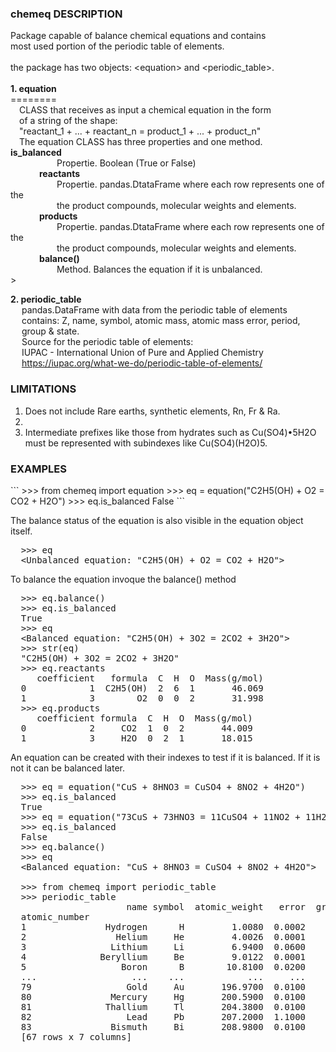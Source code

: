﻿<H3>chemeq DESCRIPTION</H3>
<p> 
Package capable of balance chemical equations and contains<br>
most used portion of the periodic table of elements.<br>
<br>
the package has two objects: &#60;equation&#62; and &#60;periodic_table&#62.</a><br>
<br>
<b>1. equation</b><br>
========<br>
&emsp;CLASS that receives as input a chemical equation in the form<br>
&emsp;of a string of the shape:<br>
&emsp;"reactant_1 + ... + reactant_n  = product_1 + ... + product_n"<br>
&emsp;The equation CLASS has three properties and one method.
&emsp;&emsp;&emsp;      <b>is_balanced</b><br>
&emsp;&emsp;&emsp;&emsp;&emsp;     Propertie. Boolean (True or False)<br>
&emsp;&emsp;&emsp;      <b>reactants</b><br>
&emsp;&emsp;&emsp;&emsp;&emsp;     Propertie. pandas.DtataFrame where each row represents one of the <br>
&emsp;&emsp;&emsp;&emsp;&emsp;     the product compounds, molecular weights and elements.<br>
&emsp;&emsp;&emsp;      <b>products</b><br>
&emsp;&emsp;&emsp;&emsp;&emsp;     Propertie. pandas.DtataFrame where each row represents one of the <br>
&emsp;&emsp;&emsp;&emsp;&emsp;     the product compounds, molecular weights and elements.<br>
&emsp;&emsp;&emsp;      <b>balance()</b><br>
&emsp;&emsp;&emsp;&emsp;&emsp;     Method. Balances the equation if it is unbalanced.<br>>

<b> 2. periodic_table</b><br>
&emsp;     pandas.DataFrame with data from the periodic table of elements<br>
&emsp;     contains: Z, name, symbol, atomic mass, atomic mass error, period,<br>
&emsp;     group & state.<br>
&emsp;     Source for the periodic table of elements:<br>
&emsp;     IUPAC - International Union of Pure and Applied Chemistry<br>
&emsp;     https://iupac.org/what-we-do/periodic-table-of-elements/<br>
</p>
<H3>LIMITATIONS</H3>
<p><ol>
<li>Does not include Rare earths, synthetic elements, Rn, Fr & Ra.<li>
<li> Intermediate prefixes like those from hydrates such as Cu(SO4)•5H2O
must be represented with subindexes like Cu(SO4)(H2O)5.</li>
</ol>
</p>
<p>
<H3>EXAMPLES</H3>
```
  >>> from chemeq import equation
  >>> eq = equation("C2H5(OH) + O2 = CO2 + H2O")
  >>> eq.is_balanced
  False
```</p>
  The balance status of the equation is also visible in
  the equation object itself.
<pre>  >>> eq
  &#60;Unbalanced equation: "C2H5(OH) + O2 = CO2 + H2O"&#62;</pre>

  To balance the equation invoque the balance() method
<pre>  >>> eq.balance()
  >>> eq.is_balanced
  True
  >>> eq
  &#60;Balanced equation: "C2H5(OH) + 3O2 = 2CO2 + 3H2O"&#62;
  >>> str(eq)
  "C2H5(OH) + 3O2 = 2CO2 + 3H2O"
  >>> eq.reactants
     coefficient   formula  C  H  O  Mass(g/mol)
  0            1  C2H5(OH)  2  6  1       46.069
  1            3        O2  0  0  2       31.998
  >>> eq.products
     coefficient formula  C  H  O  Mass(g/mol)
  0            2     CO2  1  0  2       44.009
  1            3     H2O  0  2  1       18.015</pre>
  

  An equation can be created with their indexes to test
  if it is balanced. If it is not it can be balanced later.
<pre>  >>> eq = equation("CuS + 8HNO3 = CuSO4 + 8NO2 + 4H2O")
  >>> eq.is_balanced
  True
  >>> eq = equation("73CuS + 73HNO3 = 11CuSO4 + 11NO2 + 11H2O")
  >>> eq.is_balanced
  False
  >>> eq.balance()
  >>> eq
  &#60;Balanced equation: "CuS + 8HNO3 = CuSO4 + 8NO2 + 4H2O"&#62;

  >>> from chemeq import periodic_table
  >>> periodic_table
                      name symbol  atomic_weight   error  group  period state
  atomic_number
  1               Hydrogen      H         1.0080  0.0002      1       1     g
  2                 Helium     He         4.0026  0.0001     18       1     g
  3                Lithium     Li         6.9400  0.0600      1       2     s
  4              Beryllium     Be         9.0122  0.0001      2       2     s
  5                  Boron      B        10.8100  0.0200     13       2     s
  ...                  ...    ...            ...     ...    ...     ...   ...
  79                  Gold     Au       196.9700  0.0100     11       6     s
  80               Mercury     Hg       200.5900  0.0100     12       6     l
  81              Thallium     Tl       204.3800  0.0100     13       6     s
  82                  Lead     Pb       207.2000  1.1000     14       6     s
  83               Bismuth     Bi       208.9800  0.0100     15       6     s
  [67 rows x 7 columns]
</pre>

